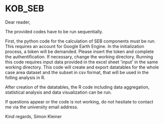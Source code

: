 # KOB_SEB

Dear reader, 

The provided codes have to be run sequentially. 

First, the python code for the calculation of SEB components must be run. This requires an account for Google Earth Engine. In the initialization process, a token will be demanded. Please insert the token and complete the authentification. If necessary, change the working directory. Running this code requires input data provided in the excel sheet 'input' in the same working directory. This code will create and export datatables for the whole case area dataset and the subset in csv format, that will be used in the folling analysis in R. 

After creation of the datatables, the R code including data aggregation, statistical analysis and data visualization can be run.

If questions appear or the code is not working, do not hesitate to contact me via the university email address. 

Kind regards, 
Simon Kleiner

